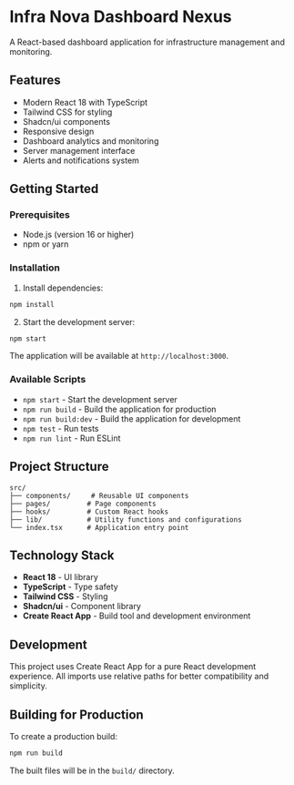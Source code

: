# Infra Nova Dashboard Nexus

A React-based dashboard application for infrastructure management and monitoring.

## Features

- Modern React 18 with TypeScript
- Tailwind CSS for styling
- Shadcn/ui components
- Responsive design
- Dashboard analytics and monitoring
- Server management interface
- Alerts and notifications system

## Getting Started

### Prerequisites

- Node.js (version 16 or higher)
- npm or yarn

### Installation

1. Install dependencies:
```bash
npm install
```

2. Start the development server:
```bash
npm start
```

The application will be available at `http://localhost:3000`.

### Available Scripts

- `npm start` - Start the development server
- `npm run build` - Build the application for production
- `npm run build:dev` - Build the application for development
- `npm test` - Run tests
- `npm run lint` - Run ESLint

## Project Structure

```
src/
├── components/     # Reusable UI components
├── pages/         # Page components
├── hooks/         # Custom React hooks
├── lib/           # Utility functions and configurations
└── index.tsx      # Application entry point
```

## Technology Stack

- **React 18** - UI library
- **TypeScript** - Type safety
- **Tailwind CSS** - Styling
- **Shadcn/ui** - Component library
- **Create React App** - Build tool and development environment

## Development

This project uses Create React App for a pure React development experience. All imports use relative paths for better compatibility and simplicity.

## Building for Production

To create a production build:

```bash
npm run build
```

The built files will be in the `build/` directory.
